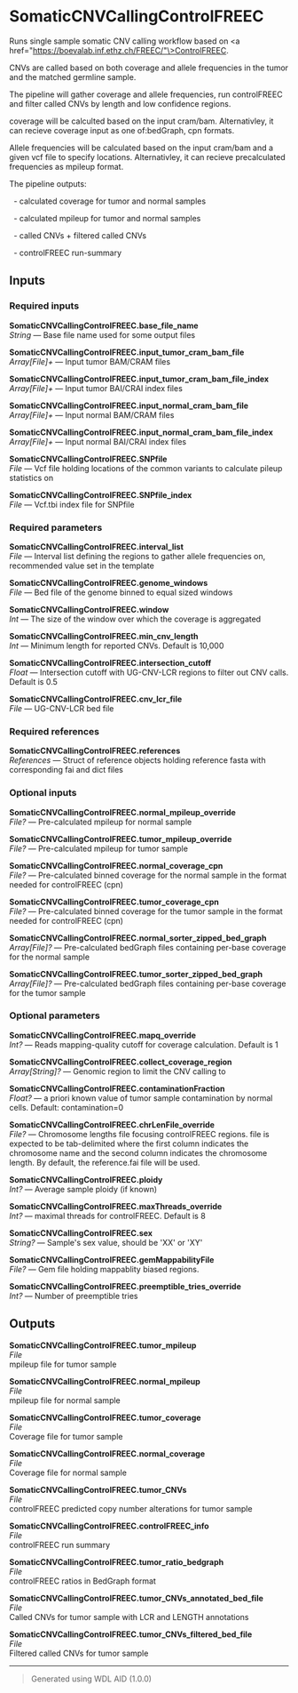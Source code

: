 # SomaticCNVCallingControlFREEC
Runs single sample somatic CNV calling workflow based on \<a href="https://boevalab.inf.ethz.ch/FREEC/"\>ControlFREEC</a>.

CNVs are called based on both coverage and allele frequencies in the tumor and the matched germline sample.

The pipeline will gather coverage and allele frequencies, run controlFREEC and filter called CNVs by length and low confidence regions.

coverage will be calculted based on the input cram/bam. Alternativley, it can recieve coverage input as one of:bedGraph, cpn formats.

Allele frequencies will be calculated based on the input cram/bam and a given vcf file to specify locations. Alternativley, it can recieve precalculated frequencies as mpileup format.

The pipeline outputs: 

&nbsp;&nbsp;- calculated coverage for tumor and normal samples

&nbsp;&nbsp;- calculated mpileup for tumor and normal samples

&nbsp;&nbsp;- called CNVs + filtered called CNVs

&nbsp;&nbsp;- controlFREEC run-summary



## Inputs

### Required inputs
<p name="SomaticCNVCallingControlFREEC.base_file_name">
        <b>SomaticCNVCallingControlFREEC.base_file_name</b><br />
        <i>String </i> &mdash; 
         Base file name used for some output files <br /> 
</p>
<p name="SomaticCNVCallingControlFREEC.input_tumor_cram_bam_file">
        <b>SomaticCNVCallingControlFREEC.input_tumor_cram_bam_file</b><br />
        <i>Array[File]+ </i> &mdash; 
         Input tumor BAM/CRAM files <br /> 
</p>
<p name="SomaticCNVCallingControlFREEC.input_tumor_cram_bam_file_index">
        <b>SomaticCNVCallingControlFREEC.input_tumor_cram_bam_file_index</b><br />
        <i>Array[File]+ </i> &mdash; 
         Input tumor BAI/CRAI index files <br /> 
</p>
<p name="SomaticCNVCallingControlFREEC.input_normal_cram_bam_file">
        <b>SomaticCNVCallingControlFREEC.input_normal_cram_bam_file</b><br />
        <i>Array[File]+ </i> &mdash; 
         Input normal BAM/CRAM files <br /> 
</p>
<p name="SomaticCNVCallingControlFREEC.input_normal_cram_bam_file_index">
        <b>SomaticCNVCallingControlFREEC.input_normal_cram_bam_file_index</b><br />
        <i>Array[File]+ </i> &mdash; 
         Input normal BAI/CRAI index files <br /> 
</p>
<p name="SomaticCNVCallingControlFREEC.SNPfile">
        <b>SomaticCNVCallingControlFREEC.SNPfile</b><br />
        <i>File </i> &mdash; 
         Vcf file holding locations of the common variants to calculate pileup statistics on <br /> 
</p>
<p name="SomaticCNVCallingControlFREEC.SNPfile_index">
        <b>SomaticCNVCallingControlFREEC.SNPfile_index</b><br />
        <i>File </i> &mdash; 
         Vcf.tbi index file for SNPfile <br /> 
</p>

### Required parameters
<p name="SomaticCNVCallingControlFREEC.interval_list">
        <b>SomaticCNVCallingControlFREEC.interval_list</b><br />
        <i>File </i> &mdash; 
         Interval list defining the regions to gather allele frequencies on, recommended value set in the template <br /> 
</p>
<p name="SomaticCNVCallingControlFREEC.genome_windows">
        <b>SomaticCNVCallingControlFREEC.genome_windows</b><br />
        <i>File </i> &mdash; 
         Bed file of the genome binned to equal sized windows <br /> 
</p>
<p name="SomaticCNVCallingControlFREEC.window">
        <b>SomaticCNVCallingControlFREEC.window</b><br />
        <i>Int </i> &mdash; 
         The size of the window over which the coverage is aggregated <br /> 
</p>
<p name="SomaticCNVCallingControlFREEC.min_cnv_length">
        <b>SomaticCNVCallingControlFREEC.min_cnv_length</b><br />
        <i>Int </i> &mdash; 
         Minimum length for reported CNVs. Default is 10,000 <br /> 
</p>
<p name="SomaticCNVCallingControlFREEC.intersection_cutoff">
        <b>SomaticCNVCallingControlFREEC.intersection_cutoff</b><br />
        <i>Float </i> &mdash; 
         Intersection cutoff with UG-CNV-LCR regions to filter out CNV calls. Default is  0.5 <br /> 
</p>
<p name="SomaticCNVCallingControlFREEC.cnv_lcr_file">
        <b>SomaticCNVCallingControlFREEC.cnv_lcr_file</b><br />
        <i>File </i> &mdash; 
         UG-CNV-LCR bed file <br /> 
</p>

### Required references
<p name="SomaticCNVCallingControlFREEC.references">
        <b>SomaticCNVCallingControlFREEC.references</b><br />
        <i>References </i> &mdash; 
         Struct of reference objects holding reference fasta with corresponding fai and dict files <br /> 
</p>

### Optional inputs
<p name="SomaticCNVCallingControlFREEC.normal_mpileup_override">
        <b>SomaticCNVCallingControlFREEC.normal_mpileup_override</b><br />
        <i>File? </i> &mdash; 
         Pre-calculated mpileup for normal sample <br /> 
</p>
<p name="SomaticCNVCallingControlFREEC.tumor_mpileup_override">
        <b>SomaticCNVCallingControlFREEC.tumor_mpileup_override</b><br />
        <i>File? </i> &mdash; 
         Pre-calculated mpileup for tumor sample <br /> 
</p>
<p name="SomaticCNVCallingControlFREEC.normal_coverage_cpn">
        <b>SomaticCNVCallingControlFREEC.normal_coverage_cpn</b><br />
        <i>File? </i> &mdash; 
         Pre-calculated binned coverage for the normal sample in the format needed for controlFREEC (cpn) <br /> 
</p>
<p name="SomaticCNVCallingControlFREEC.tumor_coverage_cpn">
        <b>SomaticCNVCallingControlFREEC.tumor_coverage_cpn</b><br />
        <i>File? </i> &mdash; 
         Pre-calculated binned coverage for the tumor sample in the format needed for controlFREEC (cpn) <br /> 
</p>
<p name="SomaticCNVCallingControlFREEC.normal_sorter_zipped_bed_graph">
        <b>SomaticCNVCallingControlFREEC.normal_sorter_zipped_bed_graph</b><br />
        <i>Array[File]? </i> &mdash; 
         Pre-calculated bedGraph files containing per-base coverage for the normal sample <br /> 
</p>
<p name="SomaticCNVCallingControlFREEC.tumor_sorter_zipped_bed_graph">
        <b>SomaticCNVCallingControlFREEC.tumor_sorter_zipped_bed_graph</b><br />
        <i>Array[File]? </i> &mdash; 
         Pre-calculated bedGraph files containing per-base coverage for the tumor sample <br /> 
</p>

### Optional parameters
<p name="SomaticCNVCallingControlFREEC.mapq_override">
        <b>SomaticCNVCallingControlFREEC.mapq_override</b><br />
        <i>Int? </i> &mdash; 
         Reads mapping-quality cutoff for coverage calculation. Default is 1 <br /> 
</p>
<p name="SomaticCNVCallingControlFREEC.collect_coverage_region">
        <b>SomaticCNVCallingControlFREEC.collect_coverage_region</b><br />
        <i>Array[String]? </i> &mdash; 
         Genomic region to limit the CNV calling to <br /> 
</p>
<p name="SomaticCNVCallingControlFREEC.contaminationFraction">
        <b>SomaticCNVCallingControlFREEC.contaminationFraction</b><br />
        <i>Float? </i> &mdash; 
         a priori known value of tumor sample contamination by normal cells. Default: contamination=0 <br /> 
</p>
<p name="SomaticCNVCallingControlFREEC.chrLenFile_override">
        <b>SomaticCNVCallingControlFREEC.chrLenFile_override</b><br />
        <i>File? </i> &mdash; 
         Chromosome lengths file focusing controlFREEC regions. file is expected to be tab-delimited where the first column indicates the chromosome name and the second column indicates the chromosome length. By default, the reference.fai file will be used. <br /> 
</p>
<p name="SomaticCNVCallingControlFREEC.ploidy">
        <b>SomaticCNVCallingControlFREEC.ploidy</b><br />
        <i>Int? </i> &mdash; 
         Average sample ploidy (if known) <br /> 
</p>
<p name="SomaticCNVCallingControlFREEC.maxThreads_override">
        <b>SomaticCNVCallingControlFREEC.maxThreads_override</b><br />
        <i>Int? </i> &mdash; 
         maximal threads for controlFREEC. Default is 8 <br /> 
</p>
<p name="SomaticCNVCallingControlFREEC.sex">
        <b>SomaticCNVCallingControlFREEC.sex</b><br />
        <i>String? </i> &mdash; 
         Sample's sex value, should be 'XX' or 'XY' <br /> 
</p>
<p name="SomaticCNVCallingControlFREEC.gemMappabilityFile">
        <b>SomaticCNVCallingControlFREEC.gemMappabilityFile</b><br />
        <i>File? </i> &mdash; 
         Gem file holding mappablity biased regions.  <br /> 
</p>
<p name="SomaticCNVCallingControlFREEC.preemptible_tries_override">
        <b>SomaticCNVCallingControlFREEC.preemptible_tries_override</b><br />
        <i>Int? </i> &mdash; 
         Number of preemptible tries <br /> 
</p>
</details>


## Outputs
<p name="SomaticCNVCallingControlFREEC.tumor_mpileup">
        <b>SomaticCNVCallingControlFREEC.tumor_mpileup</b><br />
        <i>File</i><br />
        mpileup file for tumor sample
</p>
<p name="SomaticCNVCallingControlFREEC.normal_mpileup">
        <b>SomaticCNVCallingControlFREEC.normal_mpileup</b><br />
        <i>File</i><br />
        mpileup file for normal sample
</p>
<p name="SomaticCNVCallingControlFREEC.tumor_coverage">
        <b>SomaticCNVCallingControlFREEC.tumor_coverage</b><br />
        <i>File</i><br />
        Coverage file for tumor sample
</p>
<p name="SomaticCNVCallingControlFREEC.normal_coverage">
        <b>SomaticCNVCallingControlFREEC.normal_coverage</b><br />
        <i>File</i><br />
        Coverage file for normal sample
</p>
<p name="SomaticCNVCallingControlFREEC.tumor_CNVs">
        <b>SomaticCNVCallingControlFREEC.tumor_CNVs</b><br />
        <i>File</i><br />
        controlFREEC predicted copy number alterations for tumor sample
</p>
<p name="SomaticCNVCallingControlFREEC.controlFREEC_info">
        <b>SomaticCNVCallingControlFREEC.controlFREEC_info</b><br />
        <i>File</i><br />
        controlFREEC run summary
</p>
<p name="SomaticCNVCallingControlFREEC.tumor_ratio_bedgraph">
        <b>SomaticCNVCallingControlFREEC.tumor_ratio_bedgraph</b><br />
        <i>File</i><br />
        controlFREEC ratios in BedGraph format
</p>
<p name="SomaticCNVCallingControlFREEC.tumor_CNVs_annotated_bed_file">
        <b>SomaticCNVCallingControlFREEC.tumor_CNVs_annotated_bed_file</b><br />
        <i>File</i><br />
        Called CNVs for tumor sample with LCR and LENGTH annotations
</p>
<p name="SomaticCNVCallingControlFREEC.tumor_CNVs_filtered_bed_file">
        <b>SomaticCNVCallingControlFREEC.tumor_CNVs_filtered_bed_file</b><br />
        <i>File</i><br />
        Filtered called CNVs for tumor sample
</p>

<hr />

> Generated using WDL AID (1.0.0)
